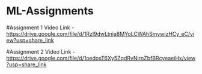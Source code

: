 # ML-Assignments

#Assignment 1
Video Link - https://drive.google.com/file/d/1RzI9dwLtnja8MYoLCWAhSmywizHCy_eC/view?usp=share_link


#Assignment 2
Video Link - https://drive.google.com/file/d/1oedosT6Xy5ZqdRvNirnZbfBRcyeaeiHx/view?usp=share_link
